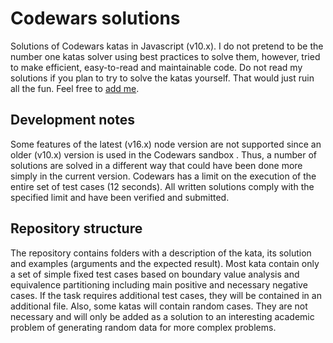 # Codewars solutions

Solutions of Codewars katas in Javascript (v10.x).
I do not pretend to be the number one katas solver using best practices to solve them, however, tried to make efficient, easy-to-read and maintainable code. Do not read my solutions if you plan to try to solve the katas yourself. That would just ruin all the fun.
Feel free to [add me](https://www.codewars.com/users/Dirichlet).

## Development notes

Some features of the latest (v16.x) node version are not supported since an older (v10.x) version is used in the Codewars sandbox . Thus, a number of solutions are solved in a different way that could have been done more simply in the current version.
Codewars has a limit on the execution of the entire set of test cases (12 seconds). All written solutions comply with the specified limit and have been verified and submitted.

## Repository structure

The repository contains folders with a description of the kata, its solution and examples (arguments and the expected result). Most kata contain only a set of simple fixed test cases based on boundary value analysis and equivalence partitioning including main positive and necessary negative cases. If the task requires additional test cases, they will be contained in an additional file.
Also, some katas will contain random cases. They are not necessary and will only be added as a solution to an interesting academic problem of generating random data for more complex problems.
